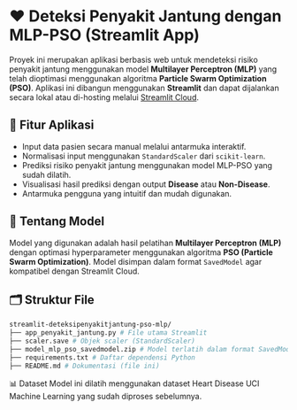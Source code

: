 # ❤️ Deteksi Penyakit Jantung dengan MLP-PSO (Streamlit App)

Proyek ini merupakan aplikasi berbasis web untuk mendeteksi risiko penyakit jantung menggunakan model **Multilayer Perceptron (MLP)** yang telah dioptimasi menggunakan algoritma **Particle Swarm Optimization (PSO)**. Aplikasi ini dibangun menggunakan **Streamlit** dan dapat dijalankan secara lokal atau di-hosting melalui [Streamlit Cloud](https://streamlit.io/).

## 🚀 Fitur Aplikasi

- Input data pasien secara manual melalui antarmuka interaktif.
- Normalisasi input menggunakan `StandardScaler` dari `scikit-learn`.
- Prediksi risiko penyakit jantung menggunakan model MLP-PSO yang sudah dilatih.
- Visualisasi hasil prediksi dengan output **Disease** atau **Non-Disease**.
- Antarmuka pengguna yang intuitif dan mudah digunakan.

## 🧠 Tentang Model

Model yang digunakan adalah hasil pelatihan **Multilayer Perceptron (MLP)** dengan optimasi hyperparameter menggunakan algoritma **PSO (Particle Swarm Optimization)**. Model disimpan dalam format `SavedModel` agar kompatibel dengan Streamlit Cloud.

## 🗂️ Struktur File
```bash
streamlit-deteksipenyakitjantung-pso-mlp/
├── app_penyakit_jantung.py # File utama Streamlit
├── scaler.save # Objek scaler (StandardScaler)
├── model_mlp_pso_savedmodel.zip # Model terlatih dalam format SavedModel (zip)
├── requirements.txt # Daftar dependensi Python
├── README.md # Dokumentasi (file ini)
```
📊 Dataset
Model ini dilatih menggunakan dataset Heart Disease UCI Machine Learning yang sudah diproses sebelumnya.

